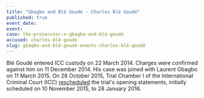 ```yaml
---
title: "Gbagbo and Blé Goudé - Charles Blé Goudé"
published: true
event_date:
event:
case: the-prosecutor-v-gbagbo-and-blé-goudé
accused: charles-blé-goudé
slug: gbagbo-and-blé-goudé-events-charles-blé-goudé
---
```


Blé Goudé entered ICC custody on 22 March 2014. Charges were confirmed against him on 11 December 2014. His case was joined with Laurent Gbagbo on 11 March 2015. On 28 October 2015, Trial Chamber I of the International Criminal Court (ICC) [rescheduled](https://www.icc-cpi.int/iccdocs/doc/doc2130650.pdf) the trial's opening statements, initially scheduled on 10 November 2015, to 28 January 2016.

